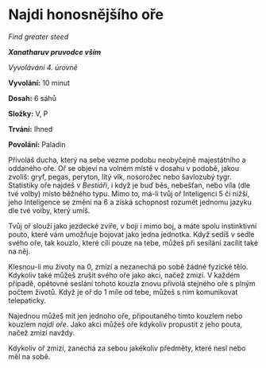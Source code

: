 # Najdi honosnějšího oře

*Find greater steed*

***Xanatharuv pruvodce vším***

 *Vyvolávání 4. úrovně* 
 

**Vyvolání:** 10 minut

**Dosah:** 6 sáhů

**Složky:** V, P

**Trvání:** Ihned

**Povolání:** Paladin
 
Přivoláš ducha, který na sebe vezme podobu neobyčejně majestátního a oddaného oře. Oř se objeví na volném místě v dosahu v podobě, jakou zvolíš: gryf, pegas, peryton, lítý vlk, nosorožec nebo šavlozubý tygr.
Statistiky oře najdeš v *Bestiáři*, i když je buď běs, nebešťan, nebo víla (dle tvé volby) místo běžného typu. Mimo to, má-li tvůj oř Inteligenci 5 či nižší, jeho Inteligence se změní na 6 a získá schopnost rozumět jednomu jazyku dle tvé volby, který umíš.

Tvůj oř slouží jako jezdecké zvíře, v boji i mimo boj, a máte spolu instinktivní pouto, které vám umožňuje bojovat jako jedna jednotka. Když sedíš v sedle svého oře, tak kouzlo, které cílí pouze na tebe, můžeš při sesílání zacílit také na něj. 

Klesnou-li mu životy na 0, zmizí a nezanechá po sobě žádné fyzické tělo. Kdykoliv také můžeš zrušit svého oře jako akci, načež zmizí. V každém případě, opětovné seslání tohoto kouzla znovu přivolá stejného oře s plným počtem životů. Když je oř do 1 míle od tebe, můžeš s ním komunikovat telepaticky. 

Najednou můžeš mít jen jednoho oře, připoutaného tímto kouzlem nebo kouzlem *najdi oře*. Jako akci můžeš oře kdykoliv propustit z jeho pouta, načež zmizí navždy.

Kdykoliv oř zmizí, zanechá za sebou jakékoliv předměty, které nesl nebo měl na sobě.
